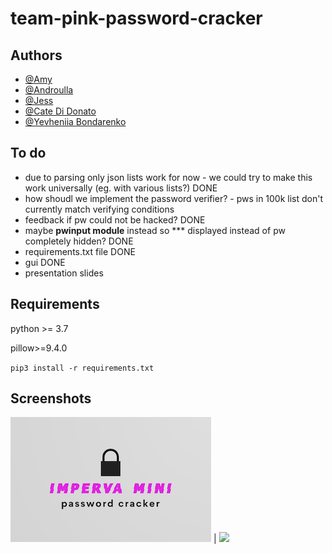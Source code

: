 # team-pink-password-cracker


## Authors

- [@Amy](https://github.com/amyt-code)
- [@Androulla](https://github.com/n1ght0wl)
- [@Jess](https://github.com/jeslyw)
- [@Cate Di Donato](https://github.com/catedido)
- [@Yevheniia Bondarenko]()

## To do 

- due to parsing only json lists work for now - we could try to make this work universally (eg. with various lists?) DONE
- how shoudl we implement the password verifier? - pws in 100k list don't currently match verifying conditions 
- feedback if pw could not be hacked? DONE
- maybe **pwinput module** instead so *** displayed instead of pw completely hidden? DONE
- requirements.txt file DONE
- gui DONE
- presentation slides

## Requirements 

python >= 3.7

pillow>=9.4.0

`pip3 install -r requirements.txt`

## Screenshots

![](https://github.com/n1ght0wl/team-pink-password-cracker/blob/main/logo.png?raw=true) | ![](https://github.com/n1ght0wl/team-pink-password-cracker/blob/main/password_cracker_1.png?raw=true)
